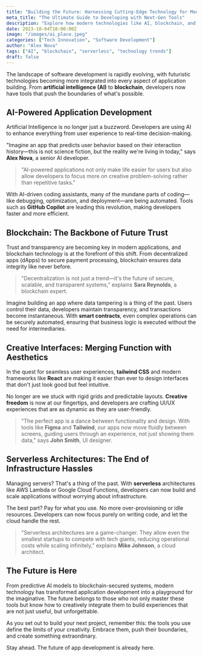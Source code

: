 ```yaml
---
title: "Building the Future: Harnessing Cutting-Edge Technology for Modern Applications"
meta_title: "The Ultimate Guide to Developing with Next-Gen Tools"
description: "Explore how modern technologies like AI, blockchain, and serverless architectures are reshaping the future of software development."
date: 2023-10-04T10:00:00Z
image: "/images/ai_place.jpeg"
categories: ["Tech Innovation", "Software Development"]
author: "Alex Nova"
tags: ["AI", "blockchain", "serverless", "technology trends"]
draft: false
---
```


The landscape of software development is rapidly evolving, with futuristic technologies becoming more integrated into every aspect of application building. From **artificial intelligence (AI)** to **blockchain**, developers now have tools that push the boundaries of what's possible.

## AI-Powered Application Development

Artificial Intelligence is no longer just a buzzword. Developers are using AI to enhance everything from user experience to real-time decision-making.

"Imagine an app that predicts user behavior based on their interaction history—this is not science fiction, but the reality we're living in today," says **Alex Nova**, a senior AI developer.

> "AI-powered applications not only make life easier for users but also allow developers to focus more on creative problem-solving rather than repetitive tasks."

With AI-driven coding assistants, many of the mundane parts of coding—like debugging, optimization, and deployment—are being automated. Tools such as **GitHub Copilot** are leading this revolution, making developers faster and more efficient.

## Blockchain: The Backbone of Future Trust

Trust and transparency are becoming key in modern applications, and blockchain technology is at the forefront of this shift. From decentralized apps (dApps) to secure payment processing, blockchain ensures data integrity like never before.

> "Decentralization is not just a trend—it's the future of secure, scalable, and transparent systems," explains **Sara Reynolds**, a blockchain expert.

Imagine building an app where data tampering is a thing of the past. Users control their data, developers maintain transparency, and transactions become instantaneous. With **smart contracts**, even complex operations can be securely automated, ensuring that business logic is executed without the need for intermediaries.

## Creative Interfaces: Merging Function with Aesthetics

In the quest for seamless user experiences, **tailwind CSS** and modern frameworks like **React** are making it easier than ever to design interfaces that don't just look good but feel intuitive.

No longer are we stuck with rigid grids and predictable layouts. **Creative freedom** is now at our fingertips, and developers are crafting UI/UX experiences that are as dynamic as they are user-friendly.

> "The perfect app is a dance between functionality and design. With tools like **Figma** and **Tailwind**, our apps now move fluidly between screens, guiding users through an experience, not just showing them data," says **John Smith**, UI designer.

## Serverless Architectures: The End of Infrastructure Hassles

Managing servers? That's a thing of the past. With **serverless** architectures like AWS Lambda or Google Cloud Functions, developers can now build and scale applications without worrying about infrastructure.

The best part? Pay for what you use. No more over-provisioning or idle resources. Developers can now focus purely on writing code, and let the cloud handle the rest.

> "Serverless architectures are a game-changer. They allow even the smallest startups to compete with tech giants, reducing operational costs while scaling infinitely," explains **Mike Johnson**, a cloud architect.

## The Future is Here

From predictive AI models to blockchain-secured systems, modern technology has transformed application development into a playground for the imaginative. The future belongs to those who not only master these tools but know how to creatively integrate them to build experiences that are not just useful, but unforgettable.

As you set out to build your next project, remember this: the tools you use define the limits of your creativity. Embrace them, push their boundaries, and create something extraordinary.

Stay ahead. The future of app development is already here.
